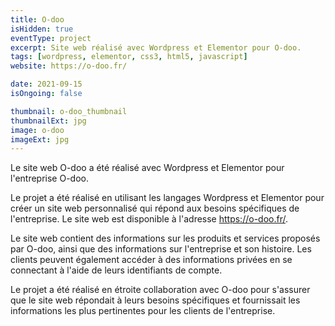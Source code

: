 ```yaml
---
title: O-doo
isHidden: true
eventType: project
excerpt: Site web réalisé avec Wordpress et Elementor pour O-doo.
tags: [wordpress, elementor, css3, html5, javascript]
website: https://o-doo.fr/

date: 2021-09-15
isOngoing: false

thumbnail: o-doo_thumbnail
thumbnailExt: jpg
image: o-doo
imageExt: jpg
---
```


Le site web O-doo a été réalisé avec Wordpress et Elementor pour l'entreprise O-doo.

Le projet a été réalisé en utilisant les langages Wordpress et Elementor pour créer un site web personnalisé qui répond aux besoins spécifiques de l'entreprise. Le site web est disponible à l'adresse https://o-doo.fr/.

Le site web contient des informations sur les produits et services proposés par O-doo, ainsi que des informations sur l'entreprise et son histoire. Les clients peuvent également accéder à des informations privées en se connectant à l'aide de leurs identifiants de compte.

Le projet a été réalisé en étroite collaboration avec O-doo pour s'assurer que le site web répondait à leurs besoins spécifiques et fournissait les informations les plus pertinentes pour les clients de l'entreprise.
